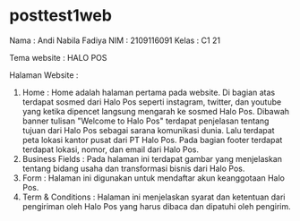 # posttest1web
Nama : Andi Nabila Fadiya
NIM : 2109116091
Kelas : C1 21

Tema website : HALO POS 

Halaman Website :
1. Home : Home adalah halaman pertama pada website. Di bagian atas terdapat sosmed dari Halo Pos seperti instagram, twitter, dan youtube yang ketika dipencet langsung mengarah ke sosmed Halo Pos. Dibawah banner tulisan "Welcome to Halo Pos" terdapat penjelasan tentang tujuan dari Halo Pos sebagai sarana komunikasi dunia.
Lalu terdapat peta lokasi kantor pusat dari PT Halo Pos. Pada bagian footer terdapat terdapat lokasi, nomor, dan email dari Halo Pos.
2. Business Fields : Pada halaman ini terdapat gambar yang menjelaskan tentang bidang usaha dan transformasi bisnis dari Halo Pos.
3. Form : Halaman ini digunakan untuk mendaftar akun keanggotaan Halo Pos.
4. Term & Conditions : Halaman ini menjelaskan syarat dan ketentuan dari pengiriman oleh Halo Pos yang harus dibaca dan dipatuhi oleh pengirim.
